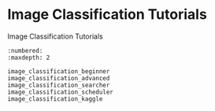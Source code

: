# Image Classification Tutorials

Image Classification Tutorials

```toc
:numbered:
:maxdepth: 2

image_classification_beginner
image_classification_advanced
image_classification_searcher
image_classification_scheduler
image_classification_kaggle
```
